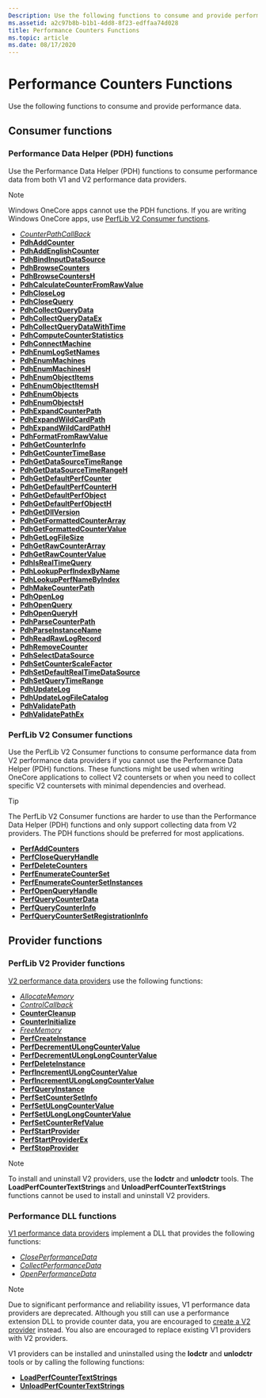```yaml
---
Description: Use the following functions to consume and provide performance data.
ms.assetid: a2c97b8b-b1b1-4dd8-8f23-edffaa74d028
title: Performance Counters Functions
ms.topic: article
ms.date: 08/17/2020
---
```


# Performance Counters Functions

Use the following functions to consume and provide performance data.

## Consumer functions

### Performance Data Helper (PDH) functions

Use the Performance Data Helper (PDH) functions to consume performance data from both V1 and V2 performance data providers.

> [!Note]
> Windows OneCore apps cannot use the PDH functions. If you are writing Windows OneCore apps, use [PerfLib V2 Consumer functions](using-the-perflib-functions-to-consume-counter-data.md).

- [*CounterPathCallBack*](/windows/desktop/api/Pdh/nc-pdh-counterpathcallback)
- [**PdhAddCounter**](/windows/desktop/api/Pdh/nf-pdh-pdhaddcountera)
- [**PdhAddEnglishCounter**](/windows/desktop/api/Pdh/nf-pdh-pdhaddenglishcountera)
- [**PdhBindInputDataSource**](/windows/desktop/api/Pdh/nf-pdh-pdhbindinputdatasourcea)
- [**PdhBrowseCounters**](/windows/desktop/api/Pdh/nf-pdh-pdhbrowsecountersa)
- [**PdhBrowseCountersH**](/windows/desktop/api/Pdh/nf-pdh-pdhbrowsecountersha)
- [**PdhCalculateCounterFromRawValue**](/windows/desktop/api/Pdh/nf-pdh-pdhcalculatecounterfromrawvalue)
- [**PdhCloseLog**](/windows/desktop/api/Pdh/nf-pdh-pdhcloselog)
- [**PdhCloseQuery**](/windows/desktop/api/Pdh/nf-pdh-pdhclosequery)
- [**PdhCollectQueryData**](/windows/desktop/api/Pdh/nf-pdh-pdhcollectquerydata)
- [**PdhCollectQueryDataEx**](/windows/desktop/api/Pdh/nf-pdh-pdhcollectquerydataex)
- [**PdhCollectQueryDataWithTime**](/windows/desktop/api/Pdh/nf-pdh-pdhcollectquerydatawithtime)
- [**PdhComputeCounterStatistics**](/windows/desktop/api/Pdh/nf-pdh-pdhcomputecounterstatistics)
- [**PdhConnectMachine**](/windows/desktop/api/Pdh/nf-pdh-pdhconnectmachinea)
- [**PdhEnumLogSetNames**](/windows/desktop/api/Pdh/nf-pdh-pdhenumlogsetnamesa)
- [**PdhEnumMachines**](/windows/desktop/api/Pdh/nf-pdh-pdhenummachinesa)
- [**PdhEnumMachinesH**](/windows/desktop/api/Pdh/nf-pdh-pdhenummachinesha)
- [**PdhEnumObjectItems**](/windows/desktop/api/Pdh/nf-pdh-pdhenumobjectitemsa)
- [**PdhEnumObjectItemsH**](/windows/desktop/api/Pdh/nf-pdh-pdhenumobjectitemsha)
- [**PdhEnumObjects**](/windows/desktop/api/Pdh/nf-pdh-pdhenumobjectsa)
- [**PdhEnumObjectsH**](/windows/desktop/api/Pdh/nf-pdh-pdhenumobjectsha)
- [**PdhExpandCounterPath**](/windows/desktop/api/Pdh/nf-pdh-pdhexpandcounterpatha)
- [**PdhExpandWildCardPath**](/windows/desktop/api/Pdh/nf-pdh-pdhexpandwildcardpatha)
- [**PdhExpandWildCardPathH**](/windows/desktop/api/Pdh/nf-pdh-pdhexpandwildcardpathha)
- [**PdhFormatFromRawValue**](/windows/desktop/api/Pdh/nf-pdh-pdhformatfromrawvalue)
- [**PdhGetCounterInfo**](/windows/desktop/api/Pdh/nf-pdh-pdhgetcounterinfoa)
- [**PdhGetCounterTimeBase**](/windows/desktop/api/Pdh/nf-pdh-pdhgetcountertimebase)
- [**PdhGetDataSourceTimeRange**](/windows/desktop/api/Pdh/nf-pdh-pdhgetdatasourcetimerangea)
- [**PdhGetDataSourceTimeRangeH**](/windows/desktop/api/Pdh/nf-pdh-pdhgetdatasourcetimerangeh)
- [**PdhGetDefaultPerfCounter**](/windows/desktop/api/Pdh/nf-pdh-pdhgetdefaultperfcountera)
- [**PdhGetDefaultPerfCounterH**](/windows/desktop/api/Pdh/nf-pdh-pdhgetdefaultperfcounterha)
- [**PdhGetDefaultPerfObject**](/windows/desktop/api/Pdh/nf-pdh-pdhgetdefaultperfobjecta)
- [**PdhGetDefaultPerfObjectH**](/windows/desktop/api/Pdh/nf-pdh-pdhgetdefaultperfobjectha)
- [**PdhGetDllVersion**](/windows/desktop/api/Pdh/nf-pdh-pdhgetdllversion)
- [**PdhGetFormattedCounterArray**](/windows/desktop/api/Pdh/nf-pdh-pdhgetformattedcounterarraya)
- [**PdhGetFormattedCounterValue**](/windows/desktop/api/Pdh/nf-pdh-pdhgetformattedcountervalue)
- [**PdhGetLogFileSize**](/windows/desktop/api/Pdh/nf-pdh-pdhgetlogfilesize)
- [**PdhGetRawCounterArray**](/windows/desktop/api/Pdh/nf-pdh-pdhgetrawcounterarraya)
- [**PdhGetRawCounterValue**](/windows/desktop/api/Pdh/nf-pdh-pdhgetrawcountervalue)
- [**PdhIsRealTimeQuery**](/windows/desktop/api/Pdh/nf-pdh-pdhisrealtimequery)
- [**PdhLookupPerfIndexByName**](/windows/desktop/api/Pdh/nf-pdh-pdhlookupperfindexbynamea)
- [**PdhLookupPerfNameByIndex**](/windows/desktop/api/Pdh/nf-pdh-pdhlookupperfnamebyindexa)
- [**PdhMakeCounterPath**](/windows/desktop/api/Pdh/nf-pdh-pdhmakecounterpatha)
- [**PdhOpenLog**](/windows/desktop/api/Pdh/nf-pdh-pdhopenloga)
- [**PdhOpenQuery**](/windows/desktop/api/Pdh/nf-pdh-pdhopenquerya)
- [**PdhOpenQueryH**](/windows/desktop/api/Pdh/nf-pdh-pdhopenqueryh)
- [**PdhParseCounterPath**](/windows/desktop/api/Pdh/nf-pdh-pdhparsecounterpatha)
- [**PdhParseInstanceName**](/windows/desktop/api/Pdh/nf-pdh-pdhparseinstancenamea)
- [**PdhReadRawLogRecord**](/windows/desktop/api/Pdh/nf-pdh-pdhreadrawlogrecord)
- [**PdhRemoveCounter**](/windows/desktop/api/Pdh/nf-pdh-pdhremovecounter)
- [**PdhSelectDataSource**](/windows/desktop/api/Pdh/nf-pdh-pdhselectdatasourcea)
- [**PdhSetCounterScaleFactor**](/windows/desktop/api/Pdh/nf-pdh-pdhsetcounterscalefactor)
- [**PdhSetDefaultRealTimeDataSource**](/windows/desktop/api/Pdh/nf-pdh-pdhsetdefaultrealtimedatasource)
- [**PdhSetQueryTimeRange**](/windows/desktop/api/Pdh/nf-pdh-pdhsetquerytimerange)
- [**PdhUpdateLog**](/windows/desktop/api/Pdh/nf-pdh-pdhupdateloga)
- [**PdhUpdateLogFileCatalog**](/windows/desktop/api/Pdh/nf-pdh-pdhupdatelogfilecatalog)
- [**PdhValidatePath**](/windows/desktop/api/Pdh/nf-pdh-pdhvalidatepatha)
- [**PdhValidatePathEx**](/windows/desktop/api/Pdh/nf-pdh-pdhvalidatepathexa)

### PerfLib V2 Consumer functions

Use the PerfLib V2 Consumer functions to consume performance data from V2 performance data providers if you cannot use the Performance Data Helper (PDH) functions. These functions might be used when writing OneCore applications to collect V2 countersets or when you need to collect specific V2 countersets with minimal dependencies and overhead.

> [!TIP]
> The PerfLib V2 Consumer functions are harder to use than the Performance Data Helper (PDH) functions and only support collecting data from V2 providers. The PDH functions should be preferred for most applications.

- [**PerfAddCounters**](/windows/desktop/api/Perflib/nf-perflib-perfaddcounters)
- [**PerfCloseQueryHandle**](/windows/desktop/api/Perflib/nf-perflib-perfclosequeryhandle)
- [**PerfDeleteCounters**](/windows/desktop/api/Perflib/nf-perflib-perfdeletecounters)
- [**PerfEnumerateCounterSet**](/windows/desktop/api/Perflib/nf-perflib-perfenumeratecounterset)
- [**PerfEnumerateCounterSetInstances**](/windows/desktop/api/Perflib/nf-perflib-perfenumeratecountersetinstances)
- [**PerfOpenQueryHandle**](/windows/desktop/api/Perflib/nf-perflib-perfopenqueryhandle)
- [**PerfQueryCounterData**](/windows/desktop/api/Perflib/nf-perflib-perfquerycounterdata)
- [**PerfQueryCounterInfo**](/windows/desktop/api/Perflib/nf-perflib-perfquerycounterinfo)
- [**PerfQueryCounterSetRegistrationInfo**](/windows/desktop/api/Perflib/nf-perflib-perfquerycountersetregistrationinfo)

## Provider functions

### PerfLib V2 Provider functions

[V2 performance data providers](providing-counter-data-using-version-2-0.md) use the following functions:

- [*AllocateMemory*](/windows/desktop/api/Perflib/nc-perflib-perf_mem_alloc)
- [*ControlCallback*](/windows/desktop/api/Perflib/nc-perflib-perflibrequest)
- [**CounterCleanup**](countercleanup.md)
- [**CounterInitialize**](counterinitialize.md)
- [*FreeMemory*](/windows/desktop/api/Perflib/nc-perflib-perf_mem_free)
- [**PerfCreateInstance**](/windows/desktop/api/Perflib/nf-perflib-perfcreateinstance)
- [**PerfDecrementULongCounterValue**](/windows/desktop/api/Perflib/nf-perflib-perfdecrementulongcountervalue)
- [**PerfDecrementULongLongCounterValue**](/windows/desktop/api/Perflib/nf-perflib-perfdecrementulonglongcountervalue)
- [**PerfDeleteInstance**](/windows/desktop/api/Perflib/nf-perflib-perfdeleteinstance)
- [**PerfIncrementULongCounterValue**](/windows/desktop/api/Perflib/nf-perflib-perfincrementulongcountervalue)
- [**PerfIncrementULongLongCounterValue**](/windows/desktop/api/Perflib/nf-perflib-perfincrementulonglongcountervalue)
- [**PerfQueryInstance**](/windows/desktop/api/Perflib/nf-perflib-perfqueryinstance)
- [**PerfSetCounterSetInfo**](/windows/desktop/api/Perflib/nf-perflib-perfsetcountersetinfo)
- [**PerfSetULongCounterValue**](/windows/desktop/api/Perflib/nf-perflib-perfsetulongcountervalue)
- [**PerfSetULongLongCounterValue**](/windows/desktop/api/Perflib/nf-perflib-perfsetulonglongcountervalue)
- [**PerfSetCounterRefValue**](/windows/desktop/api/Perflib/nf-perflib-perfsetcounterrefvalue)
- [**PerfStartProvider**](/windows/desktop/api/Perflib/nf-perflib-perfstartprovider)
- [**PerfStartProviderEx**](/windows/desktop/api/Perflib/nf-perflib-perfstartproviderex)
- [**PerfStopProvider**](/windows/desktop/api/Perflib/nf-perflib-perfstopprovider)

> [!Note]
> To install and uninstall V2 providers, use the **lodctr** and **unlodctr** tools. The **LoadPerfCounterTextStrings** and **UnloadPerfCounterTextStrings** functions cannot be used to install and uninstall V2 providers.

### Performance DLL functions

[V1 performance data providers](providing-counter-data-using-a-performance-dll.md) implement a DLL that provides the following functions:

- [*ClosePerformanceData*](https://msdn.microsoft.com/library/Aa371895(v=VS.85).aspx)
- [*CollectPerformanceData*](https://msdn.microsoft.com/library/Aa371898(v=VS.85).aspx)
- [*OpenPerformanceData*](https://msdn.microsoft.com/library/Aa372200(v=VS.85).aspx)

> [!Note]
> Due to significant performance and reliability issues, V1 performance data providers are deprecated. Although you still can use a performance extension DLL to provide counter data, you are encouraged to [create a V2 provider](providing-counter-data-using-version-2-0.md) instead. You also are encouraged to replace existing V1 providers with V2 providers.

V1 providers can be installed and uninstalled using the **lodctr** and **unlodctr** tools or by calling the following functions:

- [**LoadPerfCounterTextStrings**](/windows/desktop/api/Loadperf/nf-loadperf-loadperfcountertextstringsa)
- [**UnloadPerfCounterTextStrings**](/windows/desktop/api/Loadperf/nf-loadperf-unloadperfcountertextstringsa)
